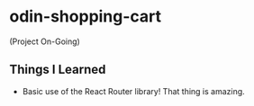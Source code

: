 # odin-shopping-cart

(Project On-Going)

## Things I Learned
- Basic use of the React Router library! That thing is amazing.